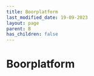 ```yaml
---
title: Boorplatform
last_modified_date: 19-09-2023
layout: page
parent: B
has_children: false
---
```


Boorplatform
============

